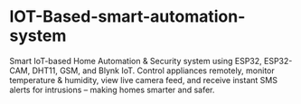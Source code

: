 # IOT-Based-smart-automation-system
Smart IoT-based Home Automation &amp; Security system using ESP32, ESP32-CAM, DHT11, GSM, and Blynk IoT. Control appliances remotely, monitor temperature &amp; humidity, view live camera feed, and receive instant SMS alerts for intrusions – making homes smarter and safer.

